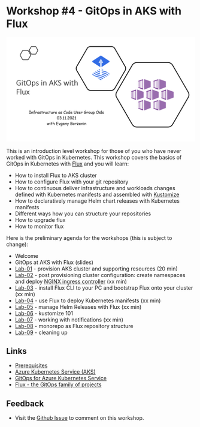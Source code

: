 # Workshop #4 - GitOps in AKS with Flux

![logo](images/logo.png)

This is an introduction level workshop for those of you who have never worked with GitOps in Kubernetes. This workshop covers the basics of GitOps in Kubernetes with [Flux](https://fluxcd.io/) and you will learn:
 * How to install Flux to AKS cluster
 * How to configure Flux with your git repository
 * How to continuous deliver infrastructure and workloads changes defined with Kubernetes manifests and assembled with [Kustomize](https://kustomize.io/)
 * How to declaratively manage Helm chart releases with Kubernetes manifests 
 * Different ways how you can structure your repositories
 * How to upgrade flux 
 * How to monitor flux
 
Here is the preliminary agenda for the workshops (this is subject to change):
 
 * Welcome
 * GitOps at AKS with Flux (slides)
 * [Lab-01](labs/lab-01/readme.md) - provision AKS cluster and supporting resources (20 min)
 * [Lab-02](labs/lab-02/readme.md) - post provisioning cluster configuration: create namespaces and deploy [NGINX ingress controller](https://docs.microsoft.com/en-us/azure/aks/ingress-internal-ip?WT.mc_id=AZ-MVP-5003837) (xx min)
 * [Lab-03](labs/lab-03/readme.md) - install Flux CLI to your PC and bootstrap Flux onto your cluster (xx min)
 * [Lab-04](labs/lab-04/readme.md) - use Flux to deploy Kubernetes manifests (xx min)
 * [Lab-05](labs/lab-05/readme.md) - manage Helm Releases with Flux  (xx min)
 * [Lab-06](labs/lab-06/readme.md) - kustomize 101
 * [Lab-07](labs/lab-07/readme.md) - working with notifications (xx min)
 * [Lab-08](labs/lab-08/readme.md) - monorepo as Flux repository structure
 * [Lab-09](labs/lab-09/readme.md) - cleaning up

## Links

* [Prerequisites](prerequisites.md)
* [Azure Kubernetes Service (AKS)](https://docs.microsoft.com/en-us/azure/aks/?WT.mc_id=AZ-MVP-5003837)
* [GitOps for Azure Kubernetes Service](https://docs.microsoft.com/en-us/azure/architecture/example-scenario/gitops-aks/gitops-blueprint-aks?WT.mc_id=AZ-MVP-5003837)
* [Flux - the GitOps family of projects](https://fluxcd.io/)

## Feedback

* Visit the [Github Issue](https://github.com/evgenyb/aks-workshops/issues/35) to comment on this workshop. 
